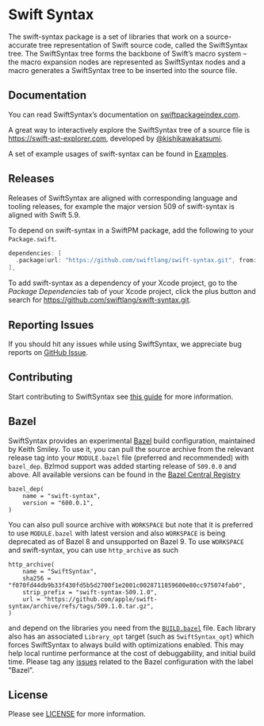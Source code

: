 # Swift Syntax

The swift-syntax package is a set of libraries that work on a source-accurate tree representation of Swift source code, called the SwiftSyntax tree. The SwiftSyntax tree forms the backbone of Swift’s macro system – the macro expansion nodes are represented as SwiftSyntax nodes and a macro generates a SwiftSyntax tree to be inserted into the source file.

## Documentation

You can read SwiftSyntax’s documentation on [swiftpackageindex.com](https://swiftpackageindex.com/swiftlang/swift-syntax/documentation).

A great way to interactively explore the SwiftSyntax tree of a source file is https://swift-ast-explorer.com, developed by [@kishikawakatsumi](https://github.com/kishikawakatsumi).

A set of example usages of swift-syntax can be found in [Examples](Examples).

## Releases

Releases of SwiftSyntax are aligned with corresponding language and tooling releases, for example the major version 509 of swift-syntax is aligned with Swift 5.9. 
 
To depend on swift-syntax in a SwiftPM package, add the following to your `Package.swift`.


```swift
dependencies: [
  .package(url: "https://github.com/swiftlang/swift-syntax.git", from: "<#latest swift-syntax tag#>"),
],
```
 
To add swift-syntax as a dependency of your Xcode project, go to the *Package Dependencies* tab of your Xcode project, click the plus button and search for https://github.com/swiftlang/swift-syntax.git.

## Reporting Issues

If you should hit any issues while using SwiftSyntax, we appreciate bug reports on [GitHub Issue](https://github.com/swiftlang/swift-syntax/issues).

## Contributing

Start contributing to SwiftSyntax see [this guide](CONTRIBUTING.md) for more information.

## Bazel

SwiftSyntax provides an experimental [Bazel](https://bazel.build) build configuration, maintained by Keith Smiley. 
To use it, you can pull the source archive from the relevant release tag
into your `MODULE.bazel` file (preferred and recommended) with `bazel_dep`. Bzlmod support was added starting release of `509.0.0` and above. All available versions can be found in the [Bazel Central Registry](https://registry.bazel.build/modules/swift-syntax)

```python3
bazel_dep(
    name = "swift-syntax",
    version = "600.0.1",
)
```

You can also pull source archive with `WORKSPACE` but note that it is preferred to use `MODULE.bazel` with latest version and also `WORKSPACE` is being deprecated as of Bazel 8 and unsupported on Bazel 9. To use `WORKSPACE` and swift-syntax, you can use `http_archive` as such

```python3
http_archive(
    name = "SwiftSyntax",
    sha256 = "f070fd44db9b33f430fd5b5d2700f1e2001c0028711859600e80cc975074fab0",
    strip_prefix = "swift-syntax-509.1.0",
    url = "https://github.com/apple/swift-syntax/archive/refs/tags/509.1.0.tar.gz",
)
```

and depend on the libraries you need from the
[`BUILD.bazel`](BUILD.bazel) file. Each library also has an associated
`Library_opt` target (such as `SwiftSyntax_opt`) which forces
SwiftSyntax to always build with optimizations enabled. This may help
local runtime performance at the cost of debuggability, and initial
build time. Please tag any [issues](https://github.com/swiftlang/swift-syntax/issues) related to the Bazel configuration with the label "Bazel".

## License

Please see [LICENSE](LICENSE.txt) for more information.
